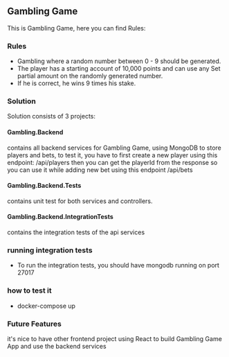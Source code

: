 ## Gambling Game
This is Gambling Game, here you can find Rules:
### Rules
- Gambling where a random number between 0 - 9 should be generated.
- The player has a starting account of 10,000 points and can use any
  Set partial amount on the randomly generated number.
- If he is correct, he wins 9 times his stake.

### Solution
Solution consists of 3 projects:
#### Gambling.Backend
contains all backend services for Gambling Game, using MongoDB to store players and bets, 
to test it, you have to first create a new player using this endpoint: /api/players 
then you can get the playerId from the response so you can use it while adding new bet using this endpoint /api/bets
#### Gambling.Backend.Tests
contains unit test for both services and controllers.
#### Gambling.Backend.IntegrationTests
contains the integration tests of the api services

### running integration tests
- To run the integration tests, you should have mongodb running on port 27017 
### how to test it
- docker-compose up

### Future Features
it's nice to have other frontend project using React to build Gambling Game App and use the backend services